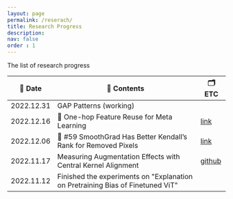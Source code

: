 ```yaml
---
layout: page
permalink: /reserach/
title: Research Progress
description: 
nav: false
order : 1
---
```


The list of research progress 

<div align=center markdown="1">


|📆 Date| 🍁 Contents| 🗂 ETC | 
|---|---|---|
|2022.12.31|GAP Patterns (working)|
|2022.12.16|📜 One-hop Feature Reuse for Meta Learning| [link](https://fxnnxc.github.io/blog/2022/one_hop) |
|2022.12.06|🧪 #59 SmoothGrad Has Better Kendall’s Rank for Removed Pixels| [link](https://fxnnxc.github.io/blog/2022/exp_59/)|
|2022.11.17| Measuring Augmentation Effects with Central Kernel Alignment|[github](https://github.com/fxnnxc/hex/tree/main/experiments/1_measuring_augmentation_effects_with_central_kernel_alignment)|
|2022.11.12|Finished the experiments on "Explanation on Pretraining Bias of Finetuned ViT" |  |


</div>

